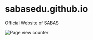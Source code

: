 # sabasedu.github.io
Official Website of SABAS

<img style="margin: auto;" src="http://profile-counter.glitch.me/sabasgithubrep/count.svg" alt="Page view counter" aria-label="Counter">
